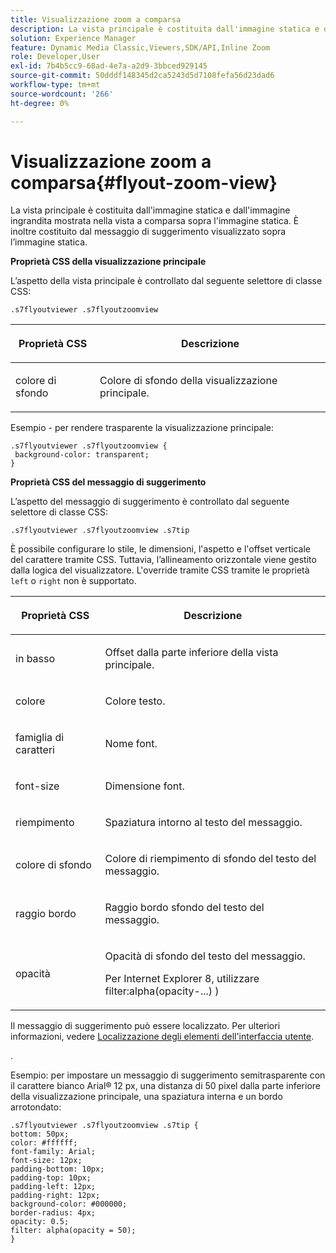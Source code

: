 ```yaml
---
title: Visualizzazione zoom a comparsa
description: La vista principale è costituita dall'immagine statica e dall'immagine ingrandita mostrata nella vista a comparsa sopra l'immagine statica. È inoltre costituito dal messaggio di suggerimento visualizzato sopra l’immagine statica.
solution: Experience Manager
feature: Dynamic Media Classic,Viewers,SDK/API,Inline Zoom
role: Developer,User
exl-id: 7b4b5cc9-68ad-4e7a-a2d9-3bbced929145
source-git-commit: 50dddf148345d2ca5243d5d7108fefa56d23dad6
workflow-type: tm+mt
source-wordcount: '266'
ht-degree: 0%

---
```


# Visualizzazione zoom a comparsa{#flyout-zoom-view}

La vista principale è costituita dall&#39;immagine statica e dall&#39;immagine ingrandita mostrata nella vista a comparsa sopra l&#39;immagine statica. È inoltre costituito dal messaggio di suggerimento visualizzato sopra l’immagine statica.

<!--<a id="section_061E550C1C1D4DB2BD663A898895B38C"></a>-->

**Proprietà CSS della visualizzazione principale**

L’aspetto della vista principale è controllato dal seguente selettore di classe CSS:

```
.s7flyoutviewer .s7flyoutzoomview
```

<table id="table_94EE3F5BBE4547C0B4943471CEE7EDE4"> 
 <thead> 
  <tr> 
   <th colname="col1" class="entry"> <p> Proprietà CSS </p> </th> 
   <th colname="col2" class="entry"> <p>Descrizione </p> </th> 
  </tr> 
 </thead>
 <tbody> 
  <tr> 
   <td colname="col1"> <p> <span class="codeph"> colore di sfondo </span> </p> </td> 
   <td colname="col2"> <p> Colore di sfondo della visualizzazione principale. </p> </td> 
  </tr> 
 </tbody> 
</table>

Esempio - per rendere trasparente la visualizzazione principale:

```
.s7flyoutviewer .s7flyoutzoomview { 
 background-color: transparent; 
}
```

**Proprietà CSS del messaggio di suggerimento**

L’aspetto del messaggio di suggerimento è controllato dal seguente selettore di classe CSS:

```
.s7flyoutviewer .s7flyoutzoomview .s7tip
```

È possibile configurare lo stile, le dimensioni, l&#39;aspetto e l&#39;offset verticale del carattere tramite CSS. Tuttavia, l’allineamento orizzontale viene gestito dalla logica del visualizzatore. L&#39;override tramite CSS tramite le proprietà `left` o `right` non è supportato.

<table id="table_DCF6B69A9D8C4DB7A10C4572F7484799"> 
 <thead> 
  <tr> 
   <th colname="col1" class="entry"> <p> Proprietà CSS </p> </th> 
   <th colname="col2" class="entry"> <p>Descrizione </p> </th> 
  </tr> 
 </thead>
 <tbody> 
  <tr> 
   <td colname="col1"> <p> <span class="codeph"> in basso </span> </p> </td> 
   <td colname="col2"> <p>Offset dalla parte inferiore della vista principale. </p> </td> 
  </tr> 
  <tr> 
   <td colname="col1"> <p> <span class="codeph"> colore </span> </p> </td> 
   <td colname="col2"> <p>Colore testo. </p> </td> 
  </tr> 
  <tr> 
   <td colname="col1"> <p> <span class="codeph"> famiglia di caratteri </span> </p> </td> 
   <td colname="col2"> <p>Nome font. </p> </td> 
  </tr> 
  <tr> 
   <td colname="col1"> <p> <span class="codeph"> font-size </span> </p> </td> 
   <td colname="col2"> <p>Dimensione font. </p> </td> 
  </tr> 
  <tr> 
   <td colname="col1"> <p> <span class="codeph"> riempimento </span> </p> </td> 
   <td colname="col2"> <p>Spaziatura intorno al testo del messaggio. </p> </td> 
  </tr> 
  <tr> 
   <td colname="col1"> <p> <span class="codeph"> colore di sfondo </span> </p> </td> 
   <td colname="col2"> <p>Colore di riempimento di sfondo del testo del messaggio. </p> </td> 
  </tr> 
  <tr> 
   <td colname="col1"> <p> <span class="codeph"> raggio bordo </span> </p> </td> 
   <td colname="col2"> <p>Raggio bordo sfondo del testo del messaggio. </p> </td> 
  </tr> 
  <tr> 
   <td colname="col1"> <p> <span class="codeph"> opacità </span> </p> </td> 
   <td colname="col2"> <p>Opacità di sfondo del testo del messaggio. </p> <p>Per Internet Explorer 8, utilizzare <span class="codeph"> filter:alpha(opacity-...) ) </span> </p> </td> 
  </tr> 
 </tbody> 
</table>

Il messaggio di suggerimento può essere localizzato. Per ulteriori informazioni, vedere [Localizzazione degli elementi dell&#39;interfaccia utente](../../../c-html5-s7-aem-asset-viewers/c-html5-inlinezoom-viewer-about/c-html5-inlinezoom-viewer-localization.md#concept-6c8e58c611934e93ae3f211f46e15c27).

.

Esempio: per impostare un messaggio di suggerimento semitrasparente con il carattere bianco Arial® 12 px, una distanza di 50 pixel dalla parte inferiore della visualizzazione principale, una spaziatura interna e un bordo arrotondato:

```
.s7flyoutviewer .s7flyoutzoomview .s7tip { 
bottom: 50px; 
color: #ffffff; 
font-family: Arial; 
font-size: 12px; 
padding-bottom: 10px; 
padding-top: 10px; 
padding-left: 12px; 
padding-right: 12px; 
background-color: #000000; 
border-radius: 4px; 
opacity: 0.5; 
filter: alpha(opacity = 50); 
}
```
